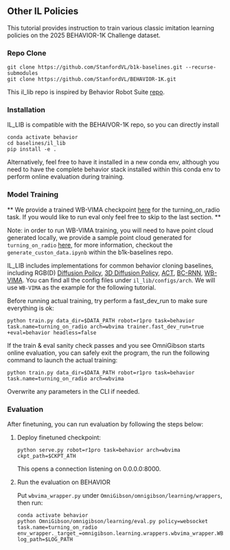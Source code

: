 ## Other IL Policies

This tutorial provides instruction to train various classic imitation learning policies on the 2025 BEHAVIOR-1K Challenge dataset. 

### Repo Clone

```
git clone https://github.com/StanfordVL/b1k-baselines.git --recurse-submodules
git clone https://github.com/StanfordVL/BEHAVIOR-1K.git
```
This il_lib repo is inspired by Behavior Robot Suite [repo](https://github.com/behavior-robot-suite/brs-algo).

### Installation

IL_LIB is compatible with the BEHAIVOR-1K repo, so you can directly install 

```
conda activate behavior
cd baselines/il_lib
pip install -e .
```

Alternatively, feel free to have it installed in a new conda env, although you need to have the complete behavior stack installed within this conda env to perform online evaluation during training.


### Model Training

**
We provide a trained WB-VIMA checkpoint [here](https://drive.google.com/file/d/1YTB0XCh32EHyq2svcsYN6HNidk7-8hkJ/view?usp=sharing) for the turning_on_radio task. If you would like to run eval only feel free to skip to the last section. 
**

Note: in order to run WB-VIMA training, you will need to have point cloud generated locally, we provide a sample point cloud generated for `turning_on_radio` [here](), for more information, checkout the `generate_custon_data.ipynb` within the b1k-baselines repo. 

IL_LIB includes implementations for common behavior cloning baselines, including RGB(D) [Diffusion Poilcy](https://diffusion-policy.cs.columbia.edu/), [3D Diffusion Policy](https://3d-diffusion-policy.github.io/), [ACT](https://tonyzhaozh.github.io/aloha/), [BC-RNN](https://robomimic.github.io/), [WB-VIMA](https://behavior-robot-suite.github.io/). You can find all the config files under `il_lib/configs/arch`. We will use `WB-VIMA` as the example for the following tutorial.

Before running actual training, try perform a fast_dev_run to make sure everything is ok:

```
python train.py data_dir=$DATA_PATH robot=r1pro task=behavior task.name=turning_on_radio arch=wbvima trainer.fast_dev_run=true +eval=behavior headless=false
```

If the train & eval sanity check passes and you see OmniGibson starts online evaluation, you can safely exit the program, the run the following command to launch the actual training:

```
python train.py data_dir=$DATA_PATH robot=r1pro task=behavior task.name=turning_on_radio arch=wbvima
```

Overwrite any parameters in the CLI if needed.


### Evaluation

After finetuning, you can run evaluation by following the steps below:

1. Deploy finetuned checkpoint:

    ```
    python serve.py robot=r1pro task=behavior arch=wbvima ckpt_path=$CKPT_ATH
    ```
    This opens a connection listening on 0.0.0.0:8000.


2. Run the evaluation on BEHAVIOR

    Put `wbvima_wrapper.py` under `OmniGibson/omnigibson/learning/wrappers`, then run:
    
    ```
    conda activate behavior 
    python OmniGibson/omnigibson/learning/eval.py policy=websocket task.name=turning_on_radio env_wrapper._target_=omnigibson.learning.wrappers.wbvima_wrapper.WBVIMAWrapper log_path=$LOG_PATH
    ```